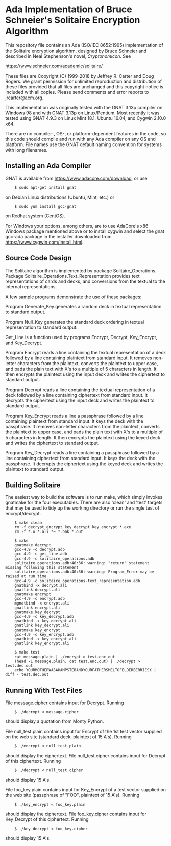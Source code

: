 Ada Implementation of Bruce Schneier's Solitaire Encryption Algorithm
=====================================================================

This repository file contains an Ada (ISO/IEC 8652:1995) implementation of
the Solitaire encryption algorithm, designed by Bruce Schneier and described
in Neal Stephenson's novel, _Cryptonomicon_. See

  https://www.schneier.com/academic/solitaire/

These files are Copyright (C) 1999-2018 by Jeffrey R. Carter and Doug
Rogers. We grant permission for unlimited reproduction and distribution of
these files provided that all files are unchanged and this copyright notice
is included with all copies. Please send comments and error reports to
jrcarter@acm.org.

This implementation was originally tested with the GNAT 3.13p compiler on
Windows 98 and with GNAT 3.13p on Linux/Pentium. Most recently it was tested
using GNAT 4.9.3 on Linux Mint 18.1, Ubuntu 16.04, and Cygwin 2.10.0
x64.

There are no compiler-, OS-, or platform-dependent features in the code, so
this code should compile and run with any Ada compiler on any OS and
platform. File names use the GNAT default naming convention for systems with
long filenames.

Installing an Ada Compiler
--------------------------

GNAT is available from https://www.adacore.com/download, or use

```shell
    $ sudo apt-get install gnat
```
on Debian Linux distributions (Ubuntu, Mint, etc.) or
```shell
    $ sudo yum install gcc-gnat
```
on Redhat system (CentOS).

For Windows your options, among others, are to use AdaCore's x86 Windows
package mentioned above or to install cygwin and select the gnat gcc-ada
package in the installer downloaded from https://www.cygwin.com/install.html.

Source Code Design
------------------

The Solitaire algorithm is implemented by package
Solitaire_Operations. Package Solitaire_Operations.Text_Representation
provides text representations of cards and decks, and conversions from the
textual to the internal representations.

A few sample programs demonstrate the use of these packages:

Program Generate_Key generates a random deck in textual representation to
standard output.

Program Null_Key generates the standard deck ordering in textual
representation to standard output.

Get_Line is a function used by programs Encrypt, Decrypt, Key_Encrypt, and
Key_Decrypt.

Program Encrypt reads a line containing the textual representation of a deck
followed by a line containing plaintext from standard input. It removes
non-letter characters from the plaintext, converts the plaintext to upper
case, and pads the plain text with X's to a multiple of 5 characters in
length. It then encrypts the plaintext using the input deck and writes the
ciphertext to standard output.

Program Decrypt reads a line containing the textual representation of a deck
followed by a line containing ciphertext from standard input. It decrypts the
ciphertext using the input deck and writes the plaintext to standard output.

Program Key_Encrypt reads a line a passphrase followed by a line containing
plaintext from standard input. It keys the deck with the passphrase. It
removes non-letter characters from the plaintext, converts the plaintext to
upper case, and pads the plain text with X's to a multiple of 5 characters in
length. It then encrypts the plaintext using the keyed deck and writes the
ciphertext to standard output.

Program Key_Decrypt reads a line containing a passphrase followed by a line
containing ciphertext from standard input. It keys the deck with the
passphrase. It decrypts the ciphertext using the keyed deck and writes the
plaintext to standard output.

Building Solitaire
------------------

The easiest way to build the software is to run make, which simply invokes
gnatmake for the four executables. There are also 'clean' and 'test' targets
that may be used to tidy up the working directory or run the single test of
encrypt/decrypt.

```shell
    $ make clean
    rm -f decrypt encrypt key_decrypt key_encrypt *.exe
    rm -f *.o *.ali *~ *.bak *.out

    $ make
    gnatmake decrypt
    gcc-4.9 -c decrypt.adb
    gcc-4.9 -c get_line.adb
    gcc-4.9 -c solitaire_operations.adb
    solitaire_operations.adb:40:36: warning: "return" statement missing following this statement
    solitaire_operations.adb:40:36: warning: Program_Error may be raised at run time
    gcc-4.9 -c solitaire_operations-text_representation.adb
    gnatbind -x decrypt.ali
    gnatlink decrypt.ali
    gnatmake encrypt
    gcc-4.9 -c encrypt.adb
    mgnatbind -x encrypt.ali
    gnatlink encrypt.ali
    gnatmake key_decrypt
    gcc-4.9 -c key_decrypt.adb
    gnatbind -x key_decrypt.ali
    gnatlink key_decrypt.ali
    gnatmake key_encrypt
    gcc-4.9 -c key_encrypt.adb
    gnatbind -x key_encrypt.ali
    gnatlink key_encrypt.ali

    $ make test
    cat message.plain | ./encrypt > test.enc.out
    (head -1 message.plain; cat test.enc.out) | ./decrypt > test.dec.out
    echo YOURMOTHERWASAHAMPSTERANDYOURFATHERSMELTOFELDERBERRIESX | diff - test.dec.out
```

Running With Test Files
-----------------------

File message.cipher contains input for Decrypt. Running

```shell
    $ ./decrypt < message.cipher
```
should display a quotation from Monty Python.

File null_test.plain contains input for Encrypt of the 1st test vector supplied on
the web site (standard deck, plaintext of 15 A's). Running
```shell
    $ ./encrypt < null_test.plain
```
should display the ciphertext. File null_test.cipher contains input for Decrypt of this
ciphertext. Running

```shell
    $ ./decrypt < null_test.cipher
```
should display 15 A's.

File foo_key.plain contains input for Key_Encrypt of a test vector supplied on the
web site (passphrase of "FOO", plaintext of 15 A's). Running
```shell
    $ ./key_encrypt < foo_key.plain
```
should display the ciphertext. File foo_key.cipher contains input for Key_Decrypt of
this ciphertext. Running
```shell
    $ ./key_decrypt < foo_key.cipher
```
should display 15 A's.
